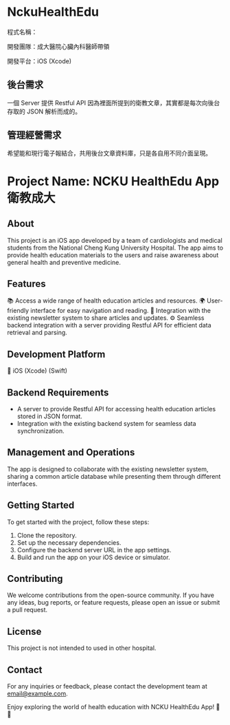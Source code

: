 # NckuHealthEdu 
程式名稱：

開發團隊：成大醫院心臟內科醫師帶領

開發平台：iOS (Xcode)


## 後台需求
一個 Server 提供 Restful API
因為裡面所提到的衛教文章，其實都是每次向後台存取的 JSON 解析而成的。

## 管理經營需求
希望能和現行電子報結合，共用後台文章資料庫，只是各自用不同介面呈現。


# Project Name: NCKU HealthEdu App 衛教成大

## About
This project is an iOS app developed by a team of cardiologists and medical students from the National Cheng Kung University Hospital. The app aims to provide health education materials to the users and raise awareness about general health and preventive medicine.

## Features
📚 Access a wide range of health education articles and resources.
🌍 User-friendly interface for easy navigation and reading.
📩 Integration with the existing newsletter system to share articles and updates.
⚙️ Seamless backend integration with a server providing Restful API for efficient data retrieval and parsing.

## Development Platform
📱 iOS (Xcode) (Swift)

## Backend Requirements
- A server to provide Restful API for accessing health education articles stored in JSON format.
- Integration with the existing backend system for seamless data synchronization.

## Management and Operations
The app is designed to collaborate with the existing newsletter system, sharing a common article database while presenting them through different interfaces.

## Getting Started
To get started with the project, follow these steps:
1. Clone the repository.
2. Set up the necessary dependencies.
3. Configure the backend server URL in the app settings.
4. Build and run the app on your iOS device or simulator.

## Contributing
We welcome contributions from the open-source community. If you have any ideas, bug reports, or feature requests, please open an issue or submit a pull request.

## License
This project is not intended to used in other hospital. 

## Contact
For any inquiries or feedback, please contact the development team at [email@example.com](mailto:email@example.com).

Enjoy exploring the world of health education with NCKU HealthEdu App! 🌱🏥
